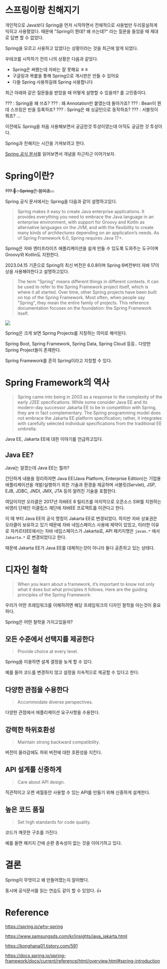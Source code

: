 # 스프링이랑 친해지기

개인적으로 Java보다 Spring을 먼저 시작하면서 전체적으로 사용법만 두리뭉실하게 익히고 사용했었다.
때문에 "Spring이 뭔데? 왜 쓰는데?" 라는 질문을 들었을 때 제대로 답변 할 수 없었다.

Spring을 모르고 사용하고 있었다는 상황이라는 것을 최근에 알게 되었다.

우테코를 시작하기 전의 나의 상황은 다음과 같았다.

- Spring은 써봤는데 자바는 잘 못해요 ㅎㅎ
- 구글링과 복붙을 통해 Spring으로 게시판은 만들 수 있어요
- 다들 Spring 사용하길래 Spring 사용합니다

최근 아래와 같은 질문들을 받았을 때 어떻게 설명할 수 있을까? 를 고민중이다.

??? : Spring을 왜 쓰죠?
??? : 왜 Annotation만 붙였는데 돌아가죠?
??? : Bean이 뭔데 스프링은 빈을 등록하죠?
??? : Spring은 왜 싱글턴으로 동작하죠?
??? : 서블릿이 뭐죠?
...

이전에도 Spring을 처음 사용해보면서 궁금한것 투성이였는데 아직도 궁금한 것 투성이다.

Spring과 친해지는 시간을 가져보려고 한다.

[Spring 공식 문서](https://docs.spring.io/spring-framework/docs/current/reference/html/overview.html#spring-introduction)를 읽어보면서 개념을 차근차근 이어가보자.

# Spring이란?

~~??? 🦆 : Spring은 봄이죠...~~

Spring 공식 문서에서는 Spring을 다음과 같이 설명하고있다.
 
> Spring makes it easy to create Java enterprise applications. It provides everything you need to embrace the Java language in an enterprise environment, with support for Groovy and Kotlin as alternative languages on the JVM, and with the flexibility to create many kinds of architectures depending on an application’s needs. As of Spring Framework 6.0, Spring requires Java 17+.

Spring은 자바 엔터프라이즈 애플리케이션을 쉽게 만들 수 있도록 도와주는 도구이며 Groovy와 Kotlin도 지원한다.

2023.04.15 기준으로 Spring의 최신 버전은 6.0.8이며 Spring 6버전부터 자바 17이상을 사용해야한다고 설명하고있다.


> The term "Spring" means different things in different contexts. It can be used to refer to the Spring Framework project itself, which is where it all started. Over time, other Spring projects have been built on top of the Spring Framework. Most often, when people say "Spring", they mean the entire family of projects. This reference documentation focuses on the foundation: the Spring Framework itself.

![](https://velog.velcdn.com/images/junho5336/post/cc6c7a8a-bf6b-42d2-b547-b328bddd9a28/image.png)

Spring은 크게 보면 Spring Projects를 지칭하는 의미로 해석된다.

Spring Boot, Spring Framework, Spring Data, Spring Cloud 등등.. 다양한 Spring Project들이 존재한다.

Spring Framework를 흔히 Spring이라고 지칭할 수 있다.

# Spring Framework의 역사

> Spring came into being in 2003 as a response to the complexity of the early J2EE specifications. While some consider Java EE and its modern-day successor Jakarta EE to be in competition with Spring, they are in fact complementary. The Spring programming model does not embrace the Jakarta EE platform specification; rather, it integrates with carefully selected individual specifications from the traditional EE umbrella:

Java EE, Jakarta EE에 대한 이야기를 언급하고있다.

## Java EE?

Java는 알겠는데 Java EE는 뭘까?

간단하게 내용을 정리하자면 Java EE(Java Platform, Enterprise Edition)는 기업용 애플리케이션을 개발/실행하기 위한 기술과 환경을 제공하며 서블릿(Servlet), JSP, EJB, JDBC, JNDI, JMX, JTA 등의 알려진 기술을 포함한다.

여담이지만 오라클은 2017년 자바EE 8 릴리즈를 마지막으로 오픈소스 SW를 지원하는 비영리 단체인 이클립스 재단에 자바EE 프로젝트를 이관다고 한다. 

이 때 부터 Java EE의 공식 명칭이 Jakarta EE로 변경되었다. 하지만 자바 상표권은 오라클이 보유하고 있기 때문에 자바 네임스페이스 사용에 제약이 있었고, 이러한 이유로 자카르타EE에서는 자바 네임스페이스가 Jakarta로, API 패키지명은 `javax.*` 에서 `Jakarta.*` 로 변경되었다고 한다.

때문에 Jakarta EE가 Java EE를 대체하는것이 아니라 둘다 공존하고 있는 상태다.

# 디자인 철학

> When you learn about a framework, it’s important to know not only what it does but what principles it follows. Here are the guiding principles of the Spring Framework:

우리가 어떤 프레임워크를 이해하려면 해당 프레임워크의 디자인 철학을 아는것이 중요하다.

Spring은 어떤 철학을 가지고있을까?

## 모든 수준에서 선택지를 제공한다

> Provide choice at every level.

Spring을 이용하면 설계 결정을 늦게 할 수 있다.

예를 들어 코드를 변경하지 않고 설정을 지속적으로 제공할 수 있다고 한다.

## 다양한 관점을 수용한다

> Accommodate diverse perspectives.

다양한 관점에서 애플리케이션 요구사항을 수용한다.

## 강력한 하위호환성

> Maintain strong backward compatibility. 

버전이 올라감에도 하위 버전에 대한 호환성을 지킨다.

## API 설계를 신중하게

> Care about API design.

직관적이고 오랜 세월동안 사용할 수 있는 API를 만들기 위해 신중하게 설계한다.

## 높은 코드 품질

> Set high standards for code quality.

코드가 깨끗한 구조를 가진다.

예를 들면 패키지 간에 순환 종속성이 없는 것을 이야기하고 있다.

# 결론

Spring이 무엇이고 왜 만들어졌는지 알아봤다.

동시에 공식문서를 읽는 연습도 같이 할 수 있었다. 👍

# Reference

https://spring.io/why-spring

https://www.samsungsds.com/kr/insights/java_jakarta.html

https://konghana01.tistory.com/591

https://docs.spring.io/spring-framework/docs/current/reference/html/overview.html#spring-introduction